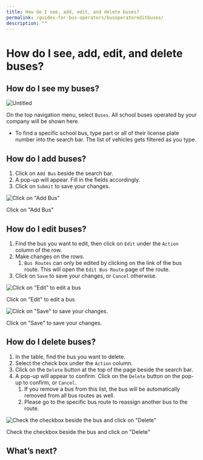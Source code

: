 ```yaml
---
title: How do I see, add, edit, and delete buses?
permalink: /guides-for-bus-operators/busoperatoreditbuses/
description: ""
---
```

How do I see, add, edit, and delete buses?
==========================================

How do I see my buses?
----------------------

![Untitled](https://s3-us-west-2.amazonaws.com/secure.notion-static.com/4716d5b9-6d82-4b1e-96d7-04c93e290a91/Untitled.png)

On the top navigation menu, select `Buses`. All school buses operated by your company will be shown here.

*   To find a specific school bus, type part or all of their license plate number into the search bar. The list of vehicles gets filtered as you type.

How do I add buses?
-------------------

1.  Click on `Add Bus` beside the search bar.
2.  A pop-up will appear. Fill in the fields accordingly.
3.  Click on `Submit` to save your changes.

![Click on "Add Bus"](https://s3-us-west-2.amazonaws.com/secure.notion-static.com/703d54d3-f724-48ed-9f80-07fd7be475cb/Screenshot_2021-09-21_at_3.36.55_PM.png)

Click on "Add Bus"

How do I edit buses?
--------------------

1.  Find the bus you want to edit, then click on `Edit` under the `Action` column of the row.
2.  Make changes on the rows.
    1.  `Bus Routes` can only be edited by clicking on the link of the bus route. This will open the `Edit Bus Route` page of the route.
3.  Click on `Save` to save your changes, or `Cancel` otherwise.

![Click on "Edit" to edit a bus](https://s3-us-west-2.amazonaws.com/secure.notion-static.com/5439e8a8-5fff-4970-a651-400b30a13f49/Screenshot_2021-09-21_at_3.36.55_PM.png)

Click on "Edit" to edit a bus

![Click on "Save" to save your changes.](https://s3-us-west-2.amazonaws.com/secure.notion-static.com/73321550-18f2-4ba3-8f56-1b5242ba6b44/Screenshot_2021-09-21_at_3.42.29_PM.png)

Click on "Save" to save your changes.

How do I delete buses?
----------------------

1.  In the table, find the bus you want to delete.
2.  Select the check box under the `Action` column.
3.  Click on the `Delete` button at the top of the page beside the search bar.
4.  A pop-up will appear to confirm. Click on the `Delete` button on the pop-up to confirm, or `Cancel`.
    1.  If you remove a bus from this list, the bus will be automatically removed from all bus routes as well.
    2.  Please go to the specific bus route to reassign another bus to the route.

![Check the checkbox beside the bus and click on "Delete"](https://s3-us-west-2.amazonaws.com/secure.notion-static.com/18085cda-9086-4fb7-9035-3b1bf50c5c63/Screenshot_2021-09-21_at_3.45.06_PM.png)

Check the checkbox beside the bus and click on "Delete"

What’s next?
------------